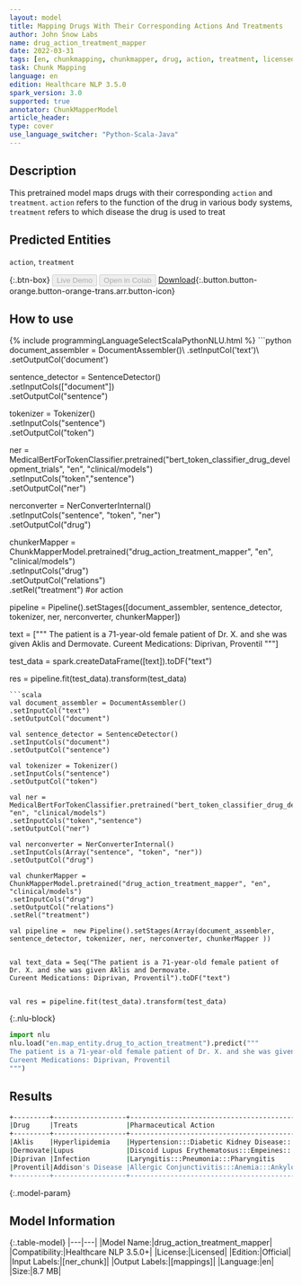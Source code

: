 ```yaml
---
layout: model
title: Mapping Drugs With Their Corresponding Actions And Treatments
author: John Snow Labs
name: drug_action_treatment_mapper
date: 2022-03-31
tags: [en, chunkmapping, chunkmapper, drug, action, treatment, licensed]
task: Chunk Mapping
language: en
edition: Healthcare NLP 3.5.0
spark_version: 3.0
supported: true
annotator: ChunkMapperModel
article_header:
type: cover
use_language_switcher: "Python-Scala-Java"
---
```


## Description

This pretrained model maps drugs with their corresponding `action` and `treatment`. `action` refers to the function of the drug in various body systems, `treatment` refers to which disease the drug is used to treat

## Predicted Entities

`action`, `treatment`

{:.btn-box}
<button class="button button-orange" disabled>Live Demo</button>
<button class="button button-orange" disabled>Open in Colab</button>
[Download](https://s3.amazonaws.com/auxdata.johnsnowlabs.com/clinical/models/drug_action_treatment_mapper_en_3.5.0_3.0_1648744864957.zip){:.button.button-orange.button-orange-trans.arr.button-icon}

## How to use



<div class="tabs-box" markdown="1">
{% include programmingLanguageSelectScalaPythonNLU.html %}
```python
document_assembler = DocumentAssembler()\
.setInputCol('text')\
.setOutputCol('document')

sentence_detector = SentenceDetector()\
.setInputCols(["document"])\
.setOutputCol("sentence")

tokenizer = Tokenizer()\
.setInputCols("sentence")\
.setOutputCol("token")

ner =  MedicalBertForTokenClassifier.pretrained("bert_token_classifier_drug_development_trials", "en", "clinical/models")\
.setInputCols("token","sentence")\
.setOutputCol("ner")

nerconverter = NerConverterInternal()\
.setInputCols("sentence", "token", "ner")\
.setOutputCol("drug")

chunkerMapper = ChunkMapperModel.pretrained("drug_action_treatment_mapper", "en", "clinical/models") \
.setInputCols("drug")\
.setOutputCol("relations")\
.setRel("treatment") #or action

pipeline = Pipeline().setStages([document_assembler,
sentence_detector,
tokenizer,
ner,
nerconverter,
chunkerMapper])

text = ["""
The patient is a 71-year-old female patient of Dr. X. and she was given Aklis and Dermovate.
Cureent Medications: Diprivan, Proventil
"""]

test_data = spark.createDataFrame([text]).toDF("text")

res = pipeline.fit(test_data).transform(test_data)
```
```scala
val document_assembler = DocumentAssembler()
.setInputCol("text")
.setOutputCol("document")

val sentence_detector = SentenceDetector()
.setInputCols("document")
.setOutputCol("sentence")

val tokenizer = Tokenizer()
.setInputCols("sentence")
.setOutputCol("token")

val ner =  MedicalBertForTokenClassifier.pretrained("bert_token_classifier_drug_development_trials", "en", "clinical/models")
.setInputCols("token","sentence")
.setOutputCol("ner")

val nerconverter = NerConverterInternal()
.setInputCols(Array("sentence", "token", "ner"))
.setOutputCol("drug")

val chunkerMapper = ChunkMapperModel.pretrained("drug_action_treatment_mapper", "en", "clinical/models")
.setInputCols("drug")
.setOutputCol("relations")
.setRel("treatment")

val pipeline =  new Pipeline().setStages(Array(document_assembler, sentence_detector, tokenizer, ner, nerconverter, chunkerMapper ))


val text_data = Seq("The patient is a 71-year-old female patient of Dr. X. and she was given Aklis and Dermovate.
Cureent Medications: Diprivan, Proventil").toDF("text")


val res = pipeline.fit(test_data).transform(test_data)
```


{:.nlu-block}
```python
import nlu
nlu.load("en.map_entity.drug_to_action_treatment").predict("""
The patient is a 71-year-old female patient of Dr. X. and she was given Aklis and Dermovate.
Cureent Medications: Diprivan, Proventil
""")
```

</div>

## Results

```bash
+---------+------------------+--------------------------------------------------------------+
|Drug     |Treats            |Pharmaceutical Action                                         |
+---------+------------------+--------------------------------------------------------------+
|Aklis    |Hyperlipidemia    |Hypertension:::Diabetic Kidney Disease:::Cerebrovascular...   |
|Dermovate|Lupus             |Discoid Lupus Erythematosus:::Empeines:::Psoriasis:::Eczema...|
|Diprivan |Infection         |Laryngitis:::Pneumonia:::Pharyngitis                          |
|Proventil|Addison's Disease |Allergic Conjunctivitis:::Anemia:::Ankylosing Spondylitis     |
+---------+------------------+--------------------------------------------------------------+
```

{:.model-param}
## Model Information

{:.table-model}
|---|---|
|Model Name:|drug_action_treatment_mapper|
|Compatibility:|Healthcare NLP 3.5.0+|
|License:|Licensed|
|Edition:|Official|
|Input Labels:|[ner_chunk]|
|Output Labels:|[mappings]|
|Language:|en|
|Size:|8.7 MB|
